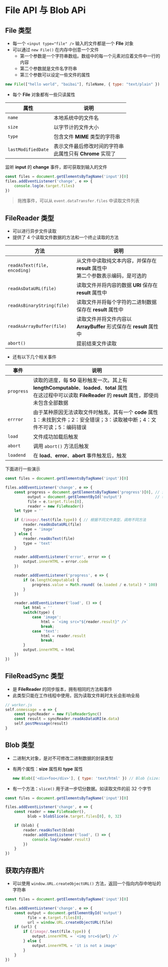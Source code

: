 # File API 与 Blob APi

## File 类型

- 每一个 `<input type="file" />` 输入的文件都是一个 **FIle** 对象
- 可以通过 `new File()` 在内存中创意一个文件
  - 第一个参数是一个字符串数组。数组中的每一个元素对应着文件中一行的内容
  - 第二个参数就是文件名字符串
  - 第三个参数可以设定一些文件的属性

```js
new File(["hello world", "baibai"], fileName, { type: "text/plain" })
```

- 每个 **File** 对象都有一些只读属性

| 属性               | 说明                                                         |
| ------------------ | ------------------------------------------------------------ |
| `name`             | 本地系统中的文件名                                           |
| `size`             | 以字节计的文件大小                                           |
| `type`             | 包含文件 **MIME** 类型的字符串                               |
| `lastModifiedDate` | 表示文件最后修改时间的字符串<br />此属性只有 **Chrome** 实现了 |

监听 **input** 的 **change** 事件，即可获取到输入的文件

```js
const files = document.getElementsByTagName('input')[0]
files.addEventListener('change', e => {
    console.log(e.target.files)
})
```

> 拖拽事件，可以从 `event.dataTransfer.files` 中读取文件列表

## FileReader 类型

- 可以进行异步文件读取
- 提供了 4 个读取文件数据的方法和一个终止读取的方法

| 方法                         | 说明                                                         |
| ---------------------------- | ------------------------------------------------------------ |
| `readAsText(file, encoding)` | 从文件中读取纯文本内容，并保存在 **result** 属性中<br />第二个参数表示编码，是可选的 |
| `readAsDataURL(file)`        | 读取文件并将内容的数据 **URI** 保存在 **result** 属性中      |
| `readAsBinaryString(file)`   | 读取文件并将每个字符的二进制数据保存在 **result** 属性中     |
| `readAsArrayBuffer(file)`    | 读取文件并将文件内容以 **ArrayBuffer** 形式保存在 **result** 属性中 |
| `abort()`                    | 提前结束文件读取                                             |

- 还有以下几个相关事件

| 事件       | 说明                                                         |
| ---------- | ------------------------------------------------------------ |
| `progress` | 读取的进度，每 **50** 毫秒触发一次。其上有 **lengthComputable**、**loaded**、**total** 属性<br />在这过程中可以读取 **FileReader** 的 **result** 属性，即使尚未包含全部数据 |
| `errror`   | 由于某种原因无法读取文件时触发。其有一个 **code** 属性<br />1：未找到文件；2：安全错误；3：读取被中断；4：文件不可读；5：编码错误 |
| `load`     | 文件成功加载后触发                                           |
| `abort`    | 调用 `abort()` 方法后触发                                    |
| `loadend`  | 在 **load**、**error**、**abort** 事件触发后，触发           |

下面进行一些演示

```js
const files = document.getElementsByTagName('input')[0]

files.addEventListener('change', e => {
    const progress = document.getElementsByTagName('progress')[0], // 进度条
          output = document.getElementById('output')               // 输出的 DOM
          file = e.target.files[0],                                  
          reader = new FileReader()
    let type = ''

    if (/image/.test(file.type)) { // 根据不同文件类型，调用不同方法
        reader.readAsDataURL(file)
        type = 'image'
    } else {
        reader.readAsText(file)
        type = 'text'
    }

    reader.addEventListener('error', error => {
        output.innerHTML = error.code
    })

    reader.addEventListener('progress', e => {
        if (e.lengthComputable) {
            progress.value = Math.round( (e.loaded / e.total) * 100)
        }
    })

    reader.addEventListener('load', () => {
        let html = ''
        switch(type) {
            case 'image':
                html = `<img src="${reader.result}" />`
                break;
            case 'text':
                html = reader.result
                break;
        }
        output.innerHTML = html
    })
})
```

## FileReadSync 类型

- 是 **FileReader** 的同步版本，拥有相同的方法和事件
- 此类型只能在工作线程中使用，因为读取文件耗时太长会影响全局

```js
// worker.js
self.onmessage = e => {
    const syncReader = new FileReaderSync()
    const result = syncReader.readAsDataURI(e.data)
    self.postMessage(result)
}
```

## Blob 类型

- 二进制大对象，是对不可修改二进制数据的封装类型

- 有两个属性：**size** 属性和 **type** 属性

  ```js
  new Blob(['<div>foo</div>'], { type: 'text/html' }) // Blob {size: 14, type: "text/html"}
  ```

- 有一个方法：`slice()` 用于进一步切分数据。如读取文件的前 32 个字节

```js
const files = document.getElementsByTagName('input')[0]

files.addEventListener('change', e => {
    const reader = new FileReader(),
          blob = blobSlice(e.target.files[0], 0, 32)

    if (blob) {
        reader.readAsText(blob)
        reader.addEventListener('load', () => {
            console.log(reader.result)
        })
    }
})
```

## 获取内存图片

- 可以使用 `window.URL.createObjectURL()` 方法，返回一个指向内存中地址的字符串

```js
const files = document.getElementsByTagName('input')[0]

files.addEventListener('change', e => {
    const output = document.getElementById('output')
          file = e.target.files[0],
          url = window.URL.createObjectURL(file)
    if (url) {
        if (/image/.test(file.type)) {
            output.innerHTML = `<img src=${url} />`
        } else {
            output.innerHTML = 'it is not a image'
        }
    }
})
```



